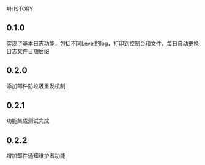 #HISTORY

## 0.1.0 
实现了基本日志功能，包括不同Level的log，打印到控制台和文件，每日自动更换日志文件日期后缀

## 0.2.0
添加邮件防垃圾重发机制

## 0.2.1
功能集成测试完成

## 0.2.2
增加邮件通知维护者功能
